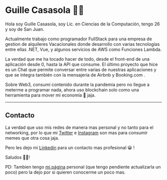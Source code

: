 # Guille Casasola 🍕🍕

Hola soy Guille Casasola, soy Lic. en Ciencias de la Computación, tengo 26 y soy de San Juan. 

Actualmente trabajo como programador FullStack para una empresa de gestion de alquileres Vacacionales donde desarrollo con varias tecnologías entre ellas .NET, Vue, y algunos servicios de AWS como Funciones Lambda. 

La verdad que me ha tocado hacer de todo, desde el front-end de una aplicación desde 0, hasta la API que consume. El último proyecto que hice es un Chat que permite conversar entre varias de nuestras aplicaciones y que se integra también con la mensajeria de Airbnb y Booking.com .

Sobre Web3, consumí contenido durante la pandemia pero no llegue a meterme a programar nada, ahora uso blockchain solo como una herramienta para mover mi economía 👀 jaja. 

-----------------------
## Contacto

La verdad que uso mis redes de manera mas personal y no tanto para el networking, por lo que mi [Twitter](https://twitter.com/guillecasalone) e [Instagram](https://instagram.com/guillecasasola) son mas para consumir memes que otra cosa jaja.

Pero les dejo mi [Linkedin](https://www.linkedin.com/in/guille-casasola/) para un contacto mas profesional 😀 !

Saludos 👋👋!




PD: Tambien tengo [mi página](https://guillecasasola.com.ar) personal (que tengo pendiente actualizarla un poco) pero la dejo por si quieren conocerme un poco mas. 